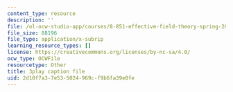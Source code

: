```yaml
---
content_type: resource
description: ''
file: /ol-ocw-studio-app/courses/8-851-effective-field-theory-spring-2013/2d10f7a37e535024969cf9b6fa39e0fe_zr3wuh3fWRw.vtt
file_size: 88196
file_type: application/x-subrip
learning_resource_types: []
license: https://creativecommons.org/licenses/by-nc-sa/4.0/
ocw_type: OCWFile
resourcetype: Other
title: 3play caption file
uid: 2d10f7a3-7e53-5024-969c-f9b6fa39e0fe
---
```

